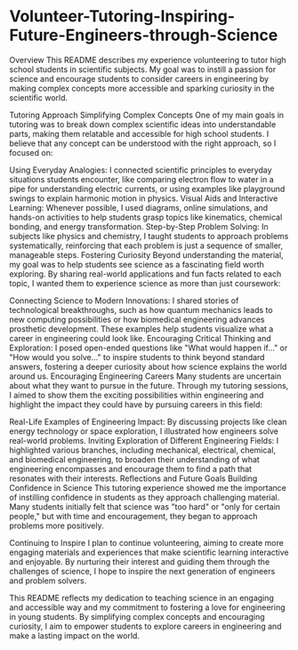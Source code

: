 # Volunteer-Tutoring-Inspiring-Future-Engineers-through-Science
Overview
This README describes my experience volunteering to tutor high school students in scientific subjects. My goal was to instill a passion for science and encourage students to consider careers in engineering by making complex concepts more accessible and sparking curiosity in the scientific world.

Tutoring Approach
Simplifying Complex Concepts
One of my main goals in tutoring was to break down complex scientific ideas into understandable parts, making them relatable and accessible for high school students. I believe that any concept can be understood with the right approach, so I focused on:

Using Everyday Analogies: I connected scientific principles to everyday situations students encounter, like comparing electron flow to water in a pipe for understanding electric currents, or using examples like playground swings to explain harmonic motion in physics.
Visual Aids and Interactive Learning: Whenever possible, I used diagrams, online simulations, and hands-on activities to help students grasp topics like kinematics, chemical bonding, and energy transformation.
Step-by-Step Problem Solving: In subjects like physics and chemistry, I taught students to approach problems systematically, reinforcing that each problem is just a sequence of smaller, manageable steps.
Fostering Curiosity
Beyond understanding the material, my goal was to help students see science as a fascinating field worth exploring. By sharing real-world applications and fun facts related to each topic, I wanted them to experience science as more than just coursework:

Connecting Science to Modern Innovations: I shared stories of technological breakthroughs, such as how quantum mechanics leads to new computing possibilities or how biomedical engineering advances prosthetic development. These examples help students visualize what a career in engineering could look like.
Encouraging Critical Thinking and Exploration: I posed open-ended questions like "What would happen if…" or "How would you solve…" to inspire students to think beyond standard answers, fostering a deeper curiosity about how science explains the world around us.
Encouraging Engineering Careers
Many students are uncertain about what they want to pursue in the future. Through my tutoring sessions, I aimed to show them the exciting possibilities within engineering and highlight the impact they could have by pursuing careers in this field:

Real-Life Examples of Engineering Impact: By discussing projects like clean energy technology or space exploration, I illustrated how engineers solve real-world problems.
Inviting Exploration of Different Engineering Fields: I highlighted various branches, including mechanical, electrical, chemical, and biomedical engineering, to broaden their understanding of what engineering encompasses and encourage them to find a path that resonates with their interests.
Reflections and Future Goals
Building Confidence in Science
This tutoring experience showed me the importance of instilling confidence in students as they approach challenging material. Many students initially felt that science was "too hard" or "only for certain people," but with time and encouragement, they began to approach problems more positively.

Continuing to Inspire
I plan to continue volunteering, aiming to create more engaging materials and experiences that make scientific learning interactive and enjoyable. By nurturing their interest and guiding them through the challenges of science, I hope to inspire the next generation of engineers and problem solvers.

This README reflects my dedication to teaching science in an engaging and accessible way and my commitment to fostering a love for engineering in young students. By simplifying complex concepts and encouraging curiosity, I aim to empower students to explore careers in engineering and make a lasting impact on the world.
